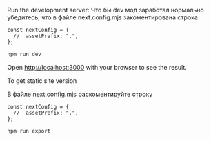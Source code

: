 Run the development server:
Что бы dev мод заработал нормально убедитеcь, что в файле next.config.mjs закоментирована строка

```
const nextConfig = {
  //  assetPrefix: ".",
};
```

```bash
npm run dev
```

Open [http://localhost:3000](http://localhost:3000) with your browser to see the result.

To get static site version

В файле next.config.mjs раскоментируйте строку

```
const nextConfig = {
  //  assetPrefix: ".",
};
```

```bash
npm run export
```
